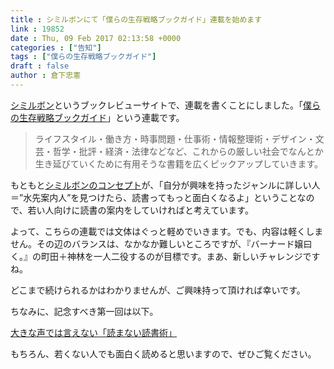 ```yaml
---
title : シミルボンにて「僕らの生存戦略ブックガイド」連載を始めます
link : 19852
date : Thu, 09 Feb 2017 02:13:58 +0000
categories : ["告知"]
tags : ["僕らの生存戦略ブックガイド"]
draft : false
author : 倉下忠憲
---
```


<a href="https://shimirubon.jp/">シミルボン</a>というブックレビューサイトで、連載を書くことにしました。「<a href="https://shimirubon.jp/series/110">僕らの生存戦略ブックガイド</a>」という連載です。

<blockquote>
ライフスタイル・働き方・時事問題・仕事術・情報整理術・デザイン・文芸・哲学・批評・経済・法律などなど、これからの厳しい社会でなんとか生き延びていくために有用そうな書籍を広くピックアップしていきます。
</blockquote>

もともと<a href="http://faq.shimirubon.jp/entry/2016/04/14/181837">シミルボンのコンセプト</a>が、「自分が興味を持ったジャンルに詳しい人＝”水先案内人”を見つけたら、読書ってもっと面白くなるよ」ということなので、若い人向けに読書の案内をしていければと考えています。

よって、こちらの連載では文体はぐっと軽めでいきます。でも、内容は軽くしません。その辺のバランスは、なかなか難しいところですが、『バーナード嬢曰く。』の町田＋神林を一人二役するのが目標です。まあ、新しいチャレンジですね。

どこまで続けられるかはわかりませんが、ご興味持って頂ければ幸いです。

ちなみに、記念すべき第一回は以下。

<a href="https://shimirubon.jp/columns/1678735">大きな声では言えない「読まない読書術」</a>

もちろん、若くない人でも面白く読めると思いますので、ぜひご覧ください。
